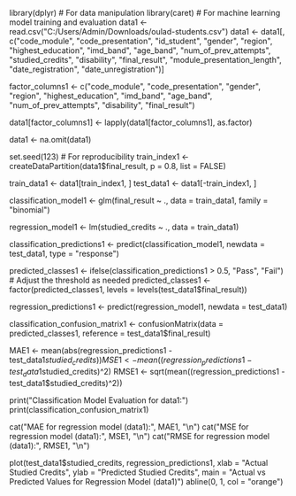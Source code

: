 
library(dplyr)  # For data manipulation
library(caret)  # For machine learning model training and evaluation
data1 <- read.csv("C:/Users/Admin/Downloads/oulad-students.csv")
data1 <- data1[, c("code_module", "code_presentation", "id_student", "gender", "region",
                   "highest_education", "imd_band", "age_band", "num_of_prev_attempts",
                   "studied_credits", "disability", "final_result",
                   "module_presentation_length", "date_registration", "date_unregistration")]

factor_columns1 <- c("code_module", "code_presentation", "gender", "region",
                     "highest_education", "imd_band", "age_band", "num_of_prev_attempts",
                     "disability", "final_result")

data1[factor_columns1] <- lapply(data1[factor_columns1], as.factor)

data1 <- na.omit(data1)

set.seed(123)  # For reproducibility
train_index1 <- createDataPartition(data1$final_result, p = 0.8, list = FALSE)

train_data1 <- data1[train_index1, ]
test_data1 <- data1[-train_index1, ]

classification_model1 <- glm(final_result ~ ., data = train_data1, family = "binomial")

regression_model1 <- lm(studied_credits ~ ., data = train_data1)

classification_predictions1 <- predict(classification_model1, newdata = test_data1, type = "response")

predicted_classes1 <- ifelse(classification_predictions1 > 0.5, "Pass", "Fail")  # Adjust the threshold as needed
predicted_classes1 <- factor(predicted_classes1, levels = levels(test_data1$final_result))

regression_predictions1 <- predict(regression_model1, newdata = test_data1)


classification_confusion_matrix1 <- confusionMatrix(data = predicted_classes1, reference = test_data1$final_result)

MAE1 <- mean(abs(regression_predictions1 - test_data1$studied_credits))
MSE1 <- mean((regression_predictions1 - test_data1$studied_credits)^2)
RMSE1 <- sqrt(mean((regression_predictions1 - test_data1$studied_credits)^2))

print("Classification Model Evaluation for data1:")
print(classification_confusion_matrix1)

cat("MAE for regression model (data1):", MAE1, "\n")
cat("MSE for regression model (data1):", MSE1, "\n")
cat("RMSE for regression model (data1):", RMSE1, "\n")

plot(test_data1$studied_credits, regression_predictions1, 
     xlab = "Actual Studied Credits", ylab = "Predicted Studied Credits",
     main = "Actual vs Predicted Values for Regression Model (data1)")
abline(0, 1, col = "orange")
